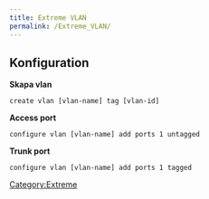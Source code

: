 ```yaml
---
title: Extreme VLAN
permalink: /Extreme_VLAN/
---
```


Konfiguration
-------------

**Skapa vlan**

`create vlan [vlan-name] tag [vlan-id]`

**Access port**

`configure vlan [vlan-name] add ports 1 untagged`

**Trunk port**

`configure vlan [vlan-name] add ports 1 tagged`

[Category:Extreme](/Category:Extreme "wikilink")